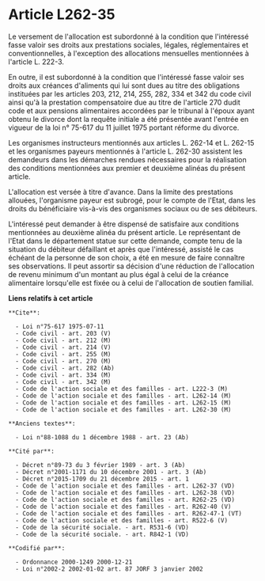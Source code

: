 # Article L262-35

Le versement de l'allocation est subordonné à la condition que l'intéressé fasse valoir ses droits aux prestations sociales,
légales, réglementaires et conventionnelles, à l'exception des allocations mensuelles mentionnées à l'article L. 222-3.

En outre, il est subordonné à la condition que l'intéressé fasse valoir ses droits aux créances d'aliments qui lui sont dues
au titre des obligations instituées par les articles 203, 212, 214, 255, 282, 334 et 342 du code civil ainsi qu'à la
prestation compensatoire due au titre de l'article 270 dudit code et aux pensions alimentaires accordées par le tribunal à
l'époux ayant obtenu le divorce dont la requête initiale a été présentée avant l'entrée en vigueur de la loi n° 75-617 du 11
juillet 1975 portant réforme du divorce.

Les organismes instructeurs mentionnés aux articles L. 262-14 et L. 262-15 et les organismes payeurs mentionnés à l'article
L. 262-30 assistent les demandeurs dans les démarches rendues nécessaires pour la réalisation des conditions mentionnées aux
premier et deuxième alinéas du présent article.

L'allocation est versée à titre d'avance. Dans la limite des prestations allouées, l'organisme payeur est subrogé, pour le
compte de l'Etat, dans les droits du bénéficiaire vis-à-vis des organismes sociaux ou de ses débiteurs.

L'intéressé peut demander à être dispensé de satisfaire aux conditions mentionnées au deuxième alinéa du présent article. Le
représentant de l'Etat dans le département statue sur cette demande, compte tenu de la situation du débiteur défaillant et
après que l'intéressé, assisté le cas échéant de la personne de son choix, a été en mesure de faire connaître ses
observations. Il peut assortir sa décision d'une réduction de l'allocation de revenu minimum d'un montant au plus égal à
celui de la créance alimentaire lorsqu'elle est fixée ou à celui de l'allocation de soutien familial.

**Liens relatifs à cet article**

	**Cite**:

	  - Loi n°75-617 1975-07-11
	  - Code civil - art. 203 (V)
	  - Code civil - art. 212 (M)
	  - Code civil - art. 214 (V)
	  - Code civil - art. 255 (M)
	  - Code civil - art. 270 (M)
	  - Code civil - art. 282 (Ab)
	  - Code civil - art. 334 (M)
	  - Code civil - art. 342 (M)
	  - Code de l'action sociale et des familles - art. L222-3 (M)
	  - Code de l'action sociale et des familles - art. L262-14 (M)
	  - Code de l'action sociale et des familles - art. L262-15 (M)
	  - Code de l'action sociale et des familles - art. L262-30 (M)

	**Anciens textes**:

	  - Loi n°88-1088 du 1 décembre 1988 - art. 23 (Ab)

	**Cité par**:

	  - Décret n°89-73 du 3 février 1989 - art. 3 (Ab)
	  - Décret n°2001-1171 du 10 décembre 2001 - art. 3 (Ab)
	  - Décret n°2015-1709 du 21 décembre 2015 - art. 1
	  - Code de l'action sociale et des familles - art. L262-37 (VD)
	  - Code de l'action sociale et des familles - art. L262-38 (VD)
	  - Code de l'action sociale et des familles - art. R262-25 (VD)
	  - Code de l'action sociale et des familles - art. R262-40 (V)
	  - Code de l'action sociale et des familles - art. R262-47-1 (VT)
	  - Code de l'action sociale et des familles - art. R522-6 (V)
	  - Code de la sécurité sociale. - art. R531-6 (VD)
	  - Code de la sécurité sociale. - art. R842-1 (VD)

	**Codifié par**:

	  - Ordonnance 2000-1249 2000-12-21
	  - Loi n°2002-2 2002-01-02 art. 87 JORF 3 janvier 2002
